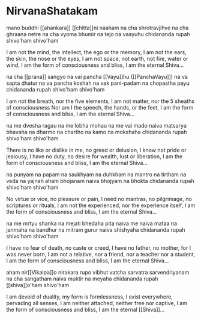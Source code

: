 # NirvanaShatakam

mano buddhi [[ahankara]] [[chitta]]ni naaham
na cha shrotravjihve na cha ghraana netre
na cha vyoma bhumir na tejo na vaayuhu
chidananda rupah shivo'ham shivo'ham

I am not the mind, the intellect, the ego or the memory,
I am not the ears, the skin, the nose or the eyes,
I am not space, not earth, not fire, water or wind,
I am the form of consciousness and bliss,
I am the eternal Shiva...

na cha [[prana]] sangyo na vai pancha [[Vayu]]hu ([[PanchaVayu]])
na va sapta dhatur na va pancha koshah
na vak pani-padam na chopastha payu
chidananda rupah shivo'ham shivo'ham

I am not the breath, nor the five elements,
I am not matter, nor the 5 sheaths of consciousness
Nor am I the speech, the hands, or the feet,
I am the form of consciousness and bliss,
I am the eternal Shiva...

na me dvesha ragau na me lobha mohau
na me vai mado naiva matsarya bhavaha
na dharmo na chartho na kamo na mokshaha
chidananda rupah shivo'ham shivo'ham

There is no like or dislike in me, no greed or delusion,
I know not pride or jealousy,
I have no duty, no desire for wealth, lust or liberation,
I am the form of consciousness and bliss,
I am the eternal Shiva...

na punyam na papam na saukhyam na duhkham
na mantro na tirtham na veda na yajnah
aham bhojanam naiva bhojyam na bhokta
chidananda rupah shivo'ham shivo'ham

No virtue or vice, no pleasure or pain,
I need no mantras, no pilgrimage, no scriptures or rituals,
I am not the experienced, nor the experience itself,
I am the form of consciousness and bliss,
I am the eternal Shiva...

na me mrtyu shanka na mejati bhedaha
pita naiva me naiva mataa na janmaha
na bandhur na mitram gurur naiva shishyaha
chidananda rupah shivo'ham shivo'ham

I have no fear of death, no caste or creed,
I have no father, no mother, for I was never born,
I am not a relative, nor a friend, nor a teacher nor a student,
I am the form of consciousness and bliss,
I am the eternal Shiva...

aham nir[[Vikalpa]]o nirakara rupo
vibhut vatcha sarvatra sarvendriyanam
na cha sangatham naiva muktir na meyaha
chidananda rupah [[shiva]]o'ham shivo'ham

I am devoid of duality, my form is formlessness,
I exist everywhere, pervading all senses,
I am neither attached, neither free nor captive,
I am the form of consciousness and bliss,
I am the eternal [[Shiva]]...
